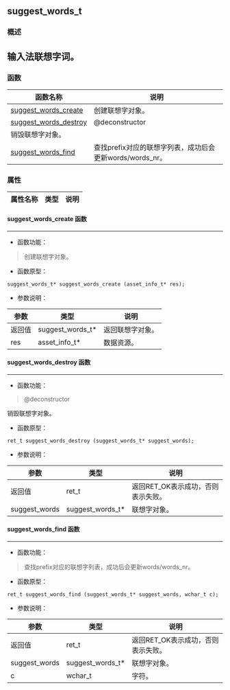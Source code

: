 ## suggest\_words\_t
### 概述
输入法联想字词。
----------------------------------
### 函数
<p id="suggest_words_t_methods">

| 函数名称 | 说明 | 
| -------- | ------------ | 
| <a href="#suggest_words_t_suggest_words_create">suggest\_words\_create</a> | 创建联想字对象。 |
| <a href="#suggest_words_t_suggest_words_destroy">suggest\_words\_destroy</a> | @deconstructor 销毁联想字对象。 |
| <a href="#suggest_words_t_suggest_words_find">suggest\_words\_find</a> | 查找prefix对应的联想字列表，成功后会更新words/words_nr。 |
### 属性
<p id="suggest_words_t_properties">

| 属性名称 | 类型 | 说明 | 
| -------- | ----- | ------------ | 
#### suggest\_words\_create 函数
-----------------------

* 函数功能：

> <p id="suggest_words_t_suggest_words_create">创建联想字对象。

* 函数原型：

```
suggest_words_t* suggest_words_create (asset_info_t* res);
```

* 参数说明：

| 参数 | 类型 | 说明 |
| -------- | ----- | --------- |
| 返回值 | suggest\_words\_t* | 返回联想字对象。 |
| res | asset\_info\_t* | 数据资源。 |
#### suggest\_words\_destroy 函数
-----------------------

* 函数功能：

> <p id="suggest_words_t_suggest_words_destroy">@deconstructor 销毁联想字对象。

* 函数原型：

```
ret_t suggest_words_destroy (suggest_words_t* suggest_words);
```

* 参数说明：

| 参数 | 类型 | 说明 |
| -------- | ----- | --------- |
| 返回值 | ret\_t | 返回RET\_OK表示成功，否则表示失败。 |
| suggest\_words | suggest\_words\_t* | 联想字对象。 |
#### suggest\_words\_find 函数
-----------------------

* 函数功能：

> <p id="suggest_words_t_suggest_words_find">查找prefix对应的联想字列表，成功后会更新words/words_nr。

* 函数原型：

```
ret_t suggest_words_find (suggest_words_t* suggest_words, wchar_t c);
```

* 参数说明：

| 参数 | 类型 | 说明 |
| -------- | ----- | --------- |
| 返回值 | ret\_t | 返回RET\_OK表示成功，否则表示失败。 |
| suggest\_words | suggest\_words\_t* | 联想字对象。 |
| c | wchar\_t | 字符。 |
